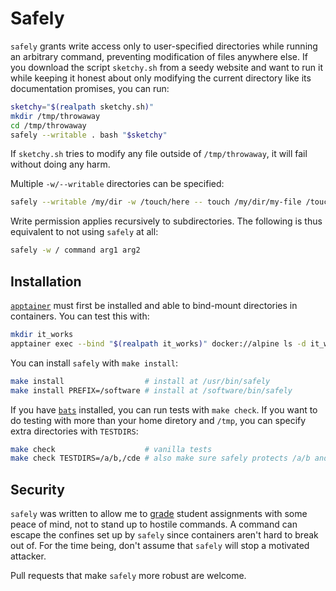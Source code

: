 # Safely

`safely` grants write access only to user-specified directories while running an arbitrary command, preventing modification of files anywhere else. If you download the script `sketchy.sh` from a seedy website and want to run it while keeping it honest about only modifying the current directory like its documentation promises, you can run:

```bash
sketchy="$(realpath sketchy.sh)"
mkdir /tmp/throwaway
cd /tmp/throwaway
safely --writable . bash "$sketchy"
```

If `sketchy.sh` tries to modify any file outside of `/tmp/throwaway`, it will fail without doing any harm.

Multiple `-w/--writable` directories can be specified:

```bash
safely --writable /my/dir -w /touch/here -- touch /my/dir/my-file /touch/here/done
```

Write permission applies recursively to subdirectories. The following is thus equivalent to not using `safely` at all:

```bash
safely -w / command arg1 arg2
```

## Installation

[`apptainer`](https://apptainer.org/docs/user/latest/quick_start.html#quick-installation) must first be installed and able to bind-mount directories in containers. You can test this with:

```bash
mkdir it_works
apptainer exec --bind "$(realpath it_works)" docker://alpine ls -d it_works && echo SUCCESS || echo FAILURE
```

You can install `safely` with `make install`:

```bash
make install                  # install at /usr/bin/safely
make install PREFIX=/software # install at /software/bin/safely
```

If you have [`bats`](https://bats-core.readthedocs.io/en/stable/index.html) installed, you can run tests with `make check`. If you want to do testing with more than your home diretory and `/tmp`, you can specify extra directories with `TESTDIRS`:

```bash
make check                    # vanilla tests
make check TESTDIRS=/a/b,/cde # also make sure safely protects /a/b and /cde
```

## Security

`safely` was written to allow me to [grade](https://github.com/BYUHPC/grade) student assignments with some peace of mind, not to stand up to hostile commands. A command can escape the confines set up by `safely` since containers aren't hard to break out of. For the time being, don't assume that `safely` will stop a motivated attacker.

Pull requests that make `safely` more robust are welcome.
